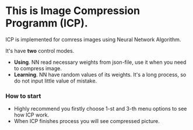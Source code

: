 # This is Image Compression Programm (ICP).
  ICP is implemented for comress images using Neural Network Algorithm.
  
  It's have **two**  control modes.
  + **Using**. 
  NN read necessary weights from json-file, use it when you need to compress image.
  + **Learning**.
  NN have random values of its weights. It's a long process, so do not input little value of mistake.
      
  ### How to start
   + Highly recommend you firstly choose 1-st and 3-th menu options to see how ICP work.
   + When ICP finishes process you will see compressed picture.
   


